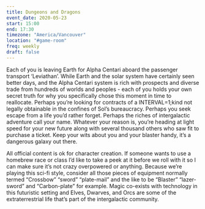 ```yaml
---
title: Dungeons and Dragons
event_date: 2020-05-23
start: 15:00
end: 17:30
timezone: "America/Vancouver"
location: "#game-room"
freq: weekly
draft: false
---
```


Each of you is leaving Earth for Alpha Centari aboard the passenger transport ‘Leviathan’. While Earth and the solar system have certainly seen better days, and the Alpha Centari system is rich with prospects and diverse trade from hundreds of worlds and peoples -  each of you holds your own secret truth for why you specifically chose this moment in time to reallocate. Perhaps you’re looking for contracts of a INTERVAL=1;kind not legally obtainable in the confines of Sol’s bureaucracy. Perhaps you seek escape from a life you’d rather forget. Perhaps the riches of intergalactic adventure call your name. Whatever your reason is, you’re heading at light speed for your new future along with several thousand others who saw fit to purchase a ticket. Keep your wits about you and your blaster handy, it’s a dangerous galaxy out there.

All official content is ok for character creation. If someone wants to use a homebrew race or class I’d like to take a peek at it before we roll with it so I can make sure it’s not crazy overpowered or anything. Because we’re playing this sci-fi style, consider all those pieces of equipment normally termed “Crossbow” “sword” “plate-mail” and the like to be “Blaster” “lazer-sword” and “Carbon-plate” for example. Magic co-exists with technology in this futuristic setting and Elves, Dwarves, and Orcs are some of the extraterrestrial life that’s part of the intergalactic community.
